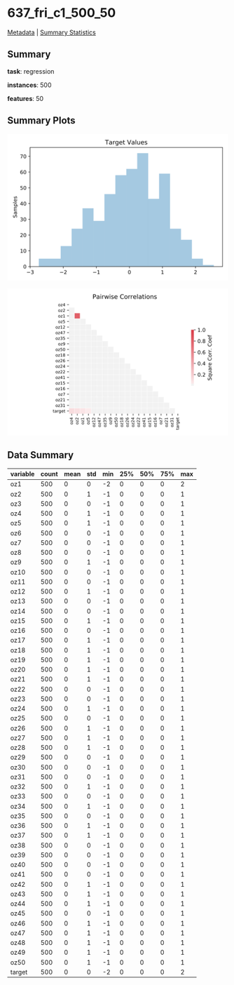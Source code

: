 # 637_fri_c1_500_50

[Metadata](metadata.yaml) | [Summary Statistics](summary_stats.csv)

## Summary

**task**: regression

**instances**: 500

**features**: 50

## Summary Plots

![Labels](label.svg)

![Corr](corr.svg)

## Data Summary

|	variable	|	count	|	mean	|	std	|	min	|	25%	|	50%	|	75%	|	max|
| --- | --- | --- | --- | --- | --- | --- | --- | --- |
|	oz1	|	500	|	0	|	0	|	-2	|	0	|	0	|	0	|	2
|	oz2	|	500	|	0	|	1	|	-1	|	0	|	0	|	0	|	1
|	oz3	|	500	|	0	|	0	|	-1	|	0	|	0	|	0	|	1
|	oz4	|	500	|	0	|	1	|	-1	|	0	|	0	|	0	|	1
|	oz5	|	500	|	0	|	1	|	-1	|	0	|	0	|	0	|	1
|	oz6	|	500	|	0	|	0	|	-1	|	0	|	0	|	0	|	1
|	oz7	|	500	|	0	|	0	|	-1	|	0	|	0	|	0	|	1
|	oz8	|	500	|	0	|	0	|	-1	|	0	|	0	|	0	|	1
|	oz9	|	500	|	0	|	1	|	-1	|	0	|	0	|	0	|	1
|	oz10	|	500	|	0	|	0	|	-1	|	0	|	0	|	0	|	1
|	oz11	|	500	|	0	|	0	|	-1	|	0	|	0	|	0	|	1
|	oz12	|	500	|	0	|	1	|	-1	|	0	|	0	|	0	|	1
|	oz13	|	500	|	0	|	0	|	-1	|	0	|	0	|	0	|	1
|	oz14	|	500	|	0	|	0	|	-1	|	0	|	0	|	0	|	1
|	oz15	|	500	|	0	|	1	|	-1	|	0	|	0	|	0	|	1
|	oz16	|	500	|	0	|	0	|	-1	|	0	|	0	|	0	|	1
|	oz17	|	500	|	0	|	1	|	-1	|	0	|	0	|	0	|	1
|	oz18	|	500	|	0	|	1	|	-1	|	0	|	0	|	0	|	1
|	oz19	|	500	|	0	|	1	|	-1	|	0	|	0	|	0	|	1
|	oz20	|	500	|	0	|	1	|	-1	|	0	|	0	|	0	|	1
|	oz21	|	500	|	0	|	1	|	-1	|	0	|	0	|	0	|	1
|	oz22	|	500	|	0	|	0	|	-1	|	0	|	0	|	0	|	1
|	oz23	|	500	|	0	|	0	|	-1	|	0	|	0	|	0	|	1
|	oz24	|	500	|	0	|	1	|	-1	|	0	|	0	|	0	|	1
|	oz25	|	500	|	0	|	0	|	-1	|	0	|	0	|	0	|	1
|	oz26	|	500	|	0	|	1	|	-1	|	0	|	0	|	0	|	1
|	oz27	|	500	|	0	|	1	|	-1	|	0	|	0	|	0	|	1
|	oz28	|	500	|	0	|	1	|	-1	|	0	|	0	|	0	|	1
|	oz29	|	500	|	0	|	0	|	-1	|	0	|	0	|	0	|	1
|	oz30	|	500	|	0	|	0	|	-1	|	0	|	0	|	0	|	1
|	oz31	|	500	|	0	|	0	|	-1	|	0	|	0	|	0	|	1
|	oz32	|	500	|	0	|	1	|	-1	|	0	|	0	|	0	|	1
|	oz33	|	500	|	0	|	0	|	-1	|	0	|	0	|	0	|	1
|	oz34	|	500	|	0	|	1	|	-1	|	0	|	0	|	0	|	1
|	oz35	|	500	|	0	|	0	|	-1	|	0	|	0	|	0	|	1
|	oz36	|	500	|	0	|	1	|	-1	|	0	|	0	|	0	|	1
|	oz37	|	500	|	0	|	1	|	-1	|	0	|	0	|	0	|	1
|	oz38	|	500	|	0	|	0	|	-1	|	0	|	0	|	0	|	1
|	oz39	|	500	|	0	|	0	|	-1	|	0	|	0	|	0	|	1
|	oz40	|	500	|	0	|	0	|	-1	|	0	|	0	|	0	|	1
|	oz41	|	500	|	0	|	0	|	-1	|	0	|	0	|	0	|	1
|	oz42	|	500	|	0	|	1	|	-1	|	0	|	0	|	0	|	1
|	oz43	|	500	|	0	|	1	|	-1	|	0	|	0	|	0	|	1
|	oz44	|	500	|	0	|	1	|	-1	|	0	|	0	|	0	|	1
|	oz45	|	500	|	0	|	0	|	-1	|	0	|	0	|	0	|	1
|	oz46	|	500	|	0	|	1	|	-1	|	0	|	0	|	0	|	1
|	oz47	|	500	|	0	|	1	|	-1	|	0	|	0	|	0	|	1
|	oz48	|	500	|	0	|	1	|	-1	|	0	|	0	|	0	|	1
|	oz49	|	500	|	0	|	1	|	-1	|	0	|	0	|	0	|	1
|	oz50	|	500	|	0	|	1	|	-1	|	0	|	0	|	0	|	1
|	target	|	500	|	0	|	0	|	-2	|	0	|	0	|	0	|	2

